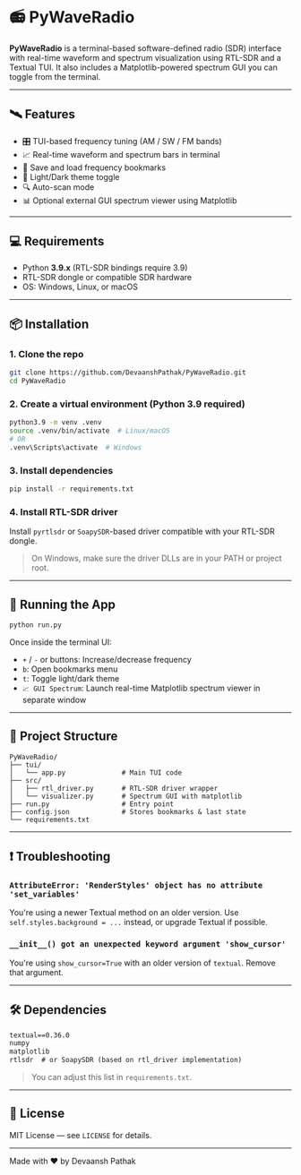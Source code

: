 # 📻 PyWaveRadio

**PyWaveRadio** is a terminal-based software-defined radio (SDR) interface with real-time waveform and spectrum visualization using RTL-SDR and a Textual TUI. It also includes a Matplotlib-powered spectrum GUI you can toggle from the terminal.

---

## 🛰️ Features

- 🎛️ TUI-based frequency tuning (AM / SW / FM bands)
- 📈 Real-time waveform and spectrum bars in terminal
- 🔖 Save and load frequency bookmarks
- 🌙 Light/Dark theme toggle
- 🔍 Auto-scan mode
- 📊 Optional external GUI spectrum viewer using Matplotlib

---

## 💻 Requirements

- Python **3.9.x** (RTL-SDR bindings require 3.9)
- RTL-SDR dongle or compatible SDR hardware
- OS: Windows, Linux, or macOS

---

## 📦 Installation

### 1. Clone the repo

```bash
git clone https://github.com/DevaanshPathak/PyWaveRadio.git
cd PyWaveRadio
````

### 2. Create a virtual environment (Python 3.9 required)

```bash
python3.9 -m venv .venv
source .venv/bin/activate  # Linux/macOS
# OR
.venv\Scripts\activate  # Windows
```

### 3. Install dependencies

```bash
pip install -r requirements.txt
```

### 4. Install RTL-SDR driver

Install `pyrtlsdr` or `SoapySDR`-based driver compatible with your RTL-SDR dongle.

> On Windows, make sure the driver DLLs are in your PATH or project root.

---

## 🚀 Running the App

```bash
python run.py
```

Once inside the terminal UI:

* `+` / `-` or buttons: Increase/decrease frequency
* `b`: Open bookmarks menu
* `t`: Toggle light/dark theme
* `📈 GUI Spectrum`: Launch real-time Matplotlib spectrum viewer in separate window

---

## 📁 Project Structure

```
PyWaveRadio/
├── tui/
│   └── app.py              # Main TUI code
├── src/
│   ├── rtl_driver.py       # RTL-SDR driver wrapper
│   └── visualizer.py       # Spectrum GUI with matplotlib
├── run.py                  # Entry point
├── config.json             # Stores bookmarks & last state
└── requirements.txt
```

---

## ❗ Troubleshooting

### `AttributeError: 'RenderStyles' object has no attribute 'set_variables'`

You're using a newer Textual method on an older version. Use `self.styles.background = ...` instead, or upgrade Textual if possible.

### `__init__() got an unexpected keyword argument 'show_cursor'`

You're using `show_cursor=True` with an older version of `textual`. Remove that argument.

---

## 🛠️ Dependencies

```txt
textual==0.36.0
numpy
matplotlib
rtlsdr  # or SoapySDR (based on rtl_driver implementation)
```

> You can adjust this list in `requirements.txt`.

---

## 📜 License

MIT License — see `LICENSE` for details.

---

Made with ❤️ by Devaansh Pathak
